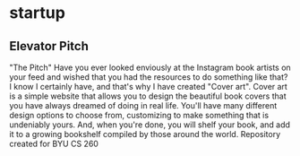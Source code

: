 # startup
## Elevator Pitch
"The Pitch"
Have you ever looked enviously at the Instagram book artists on your feed and wished that you had the resources to do something like that? I know I certainly have, and that's why I have created "Cover art". Cover art is a simple website that allows you to design the beautiful book covers that you have always dreamed of doing in real life. You'll have many different design options to choose from, customizing to make something that is undeniably yours. And, when you're done, you will shelf your book, and add it to a growing bookshelf compiled by those around the world. 
Repository created for BYU CS 260
